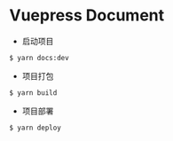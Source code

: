 # Vuepress Document

* 启动项目

```sh
$ yarn docs:dev
```

* 项目打包

```sh
$ yarn build
```

* 项目部署

```sh
$ yarn deploy
```
